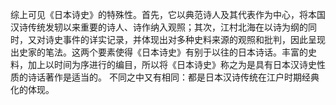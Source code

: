 综上可见《日本诗史》的特殊性。首先，它以典范诗人及其代表作为中心，将本国汉诗传统发轫以来重要的诗人、诗作纳入观照；其次，江村北海在以诗为纲的同时，又对诗史事件的详实记录，并体现出对多种史料来源的观照和批判，因此呈现出史家的笔法。这两个要素使得《日本诗史》有别于以往的日本诗话。丰富的史料，加上以时间为序进行的编目，所以将《日本诗史》称之为是具有日本汉诗史性质的诗话著作是适当的。
不同之中又有相同：都是日本汉诗传统在江户时期经典化的体现。